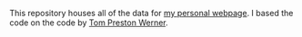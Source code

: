 This repository houses all of the data for [my personal webpage](http://brucejillis.github.com). I based the code on the code by [Tom Preston Werner](http://tom.preston-werner.com/).